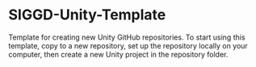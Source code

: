 # SIGGD-Unity-Template
Template for creating new Unity GitHub repositories. To start using this template, copy to a new repository, set up the repository locally on your computer, then create a new Unity project in the repository folder.
